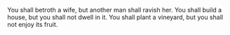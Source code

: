 You shall betroth a wife, but another man shall ravish her. You shall build a house, but you shall not dwell in it. You shall plant a vineyard, but you shall not enjoy its fruit.
